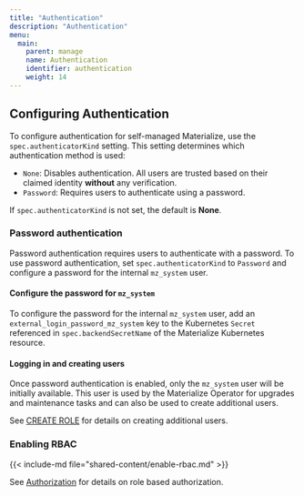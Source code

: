 ```yaml
---
title: "Authentication"
description: "Authentication"
menu:
  main:
    parent: manage
    name: Authentication
    identifier: authentication
    weight: 14
---
```


## Configuring Authentication

To configure authentication for self-managed Materialize, use the `spec.authenticatorKind` setting. This setting determines which authentication method is used:

- `None`: Disables authentication. All users are trusted based on their claimed
  identity **without** any verification.
- `Password`: Requires users to authenticate using a password.

If `spec.authenticatorKind` is not set, the default is **None**.

### Password authentication

Password authentication requires users to authenticate with a password. To
use password authentication, set `spec.authenticatorKind` to `Password` and
configure a password for the internal `mz_system` user.


#### Configure the password for `mz_system`
To configure the password for the internal `mz_system` user, add an
`external_login_password_mz_system` key to the Kubernetes `Secret` referenced in
`spec.backendSecretName` of the Materialize Kubernetes resource.

#### Logging in and creating users

Once password authentication is enabled, only the `mz_system` user will be initially available. This user is used by the Materialize Operator for upgrades and maintenance tasks and can also be used to create additional users.

See [CREATE ROLE](/sql/create-role) for details on creating additional users.


### Enabling RBAC

{{< include-md file="shared-content/enable-rbac.md" >}}

See [Authorization](/manage/access-control/) for details on role based authorization.
